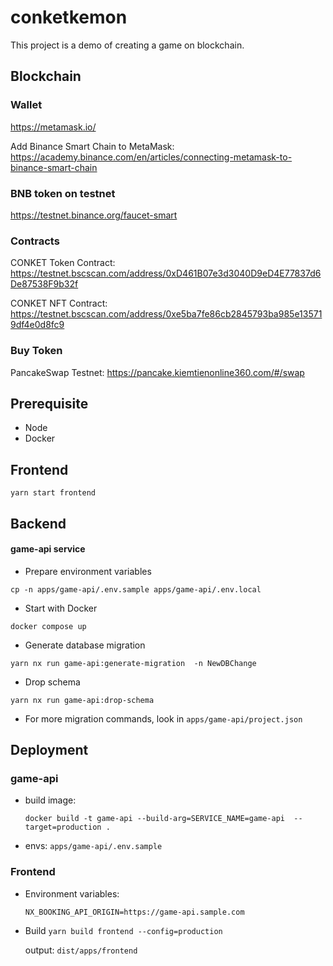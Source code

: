 # conketkemon

This project is a demo of creating a game on blockchain.

## Blockchain

### Wallet

https://metamask.io/

Add Binance Smart Chain to MetaMask: https://academy.binance.com/en/articles/connecting-metamask-to-binance-smart-chain

### BNB token on testnet

https://testnet.binance.org/faucet-smart

### Contracts

CONKET Token Contract: https://testnet.bscscan.com/address/0xD461B07e3d3040D9eD4E77837d6De87538F9b32f


CONKET NFT Contract: https://testnet.bscscan.com/address/0xe5ba7fe86cb2845793ba985e135719df4e0d8fc9

### Buy Token

PancakeSwap Testnet: https://pancake.kiemtienonline360.com/#/swap

## Prerequisite

- Node
- Docker
## Frontend

`yarn start frontend`

## Backend

#### game-api service

- Prepare environment variables

```
cp -n apps/game-api/.env.sample apps/game-api/.env.local
```

- Start with Docker

```
docker compose up
```

- Generate database migration

```
yarn nx run game-api:generate-migration  -n NewDBChange
```

- Drop schema

```
yarn nx run game-api:drop-schema
```

- For more migration commands, look in `apps/game-api/project.json`

## Deployment

### game-api

- build image:
  ```
  docker build -t game-api --build-arg=SERVICE_NAME=game-api  --target=production .
  ```
- envs: `apps/game-api/.env.sample`

### Frontend

- Environment variables:
  ```
  NX_BOOKING_API_ORIGIN=https://game-api.sample.com
  ```
- Build
  `yarn build frontend --config=production`

  output: `dist/apps/frontend`
